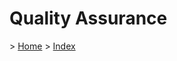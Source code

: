 
<h1>Quality Assurance</h1>

<p>> <a href="../README.md">Home</a> > <a href="./index.md">Index</a></p>

</br>
